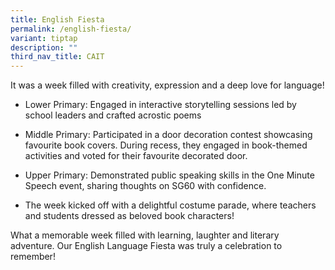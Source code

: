 ```yaml
---
title: English Fiesta
permalink: /english-fiesta/
variant: tiptap
description: ""
third_nav_title: CAIT
---
```

<p>It was a week filled with creativity, expression and a deep love for language!</p>
<ul data-tight="true" class="tight">
<li>
<p>Lower Primary: Engaged in interactive storytelling sessions led by school
leaders and crafted acrostic poems</p>
</li>
<li>
<p>Middle Primary: Participated in a door decoration contest showcasing favourite
book covers. During recess, they engaged in book-themed activities and
voted for their favourite decorated door.</p>
</li>
<li>
<p>Upper Primary: Demonstrated public speaking skills in the One Minute Speech
event, sharing thoughts on SG60 with confidence.</p>
</li>
<li>
<p>The week kicked off with a delightful costume parade, where teachers and
students dressed as beloved book characters!</p>
</li>
</ul>
<p>What a memorable week filled with learning, laughter and literary adventure.
Our English Language Fiesta was truly a celebration to remember!</p>
<p></p>